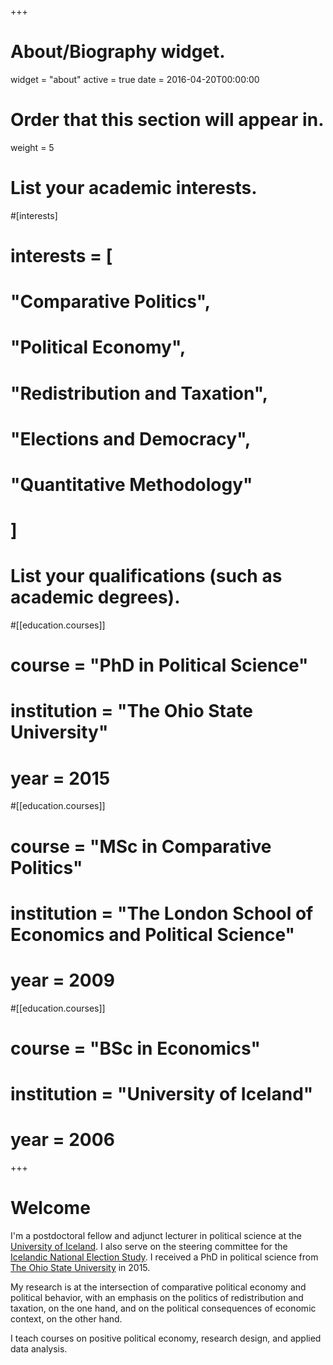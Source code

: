 +++
# About/Biography widget.
widget = "about"
active = true
date = 2016-04-20T00:00:00

# Order that this section will appear in.
weight = 5

# List your academic interests.
#[interests]
#  interests = [
#    "Comparative Politics",
#    "Political Economy",
#    "Redistribution and Taxation",
#    "Elections and Democracy",
#    "Quantitative Methodology"
#  ]

# List your qualifications (such as academic degrees).
#[[education.courses]]
#  course = "PhD in Political Science"
#  institution = "The Ohio State University"
#  year = 2015

#[[education.courses]]
#  course = "MSc in Comparative Politics"
#  institution = "The London School of Economics and Political Science"
#  year = 2009

#[[education.courses]]
#  course = "BSc in Economics"
#  institution = "University of Iceland"
#  year = 2006
 
+++

# Welcome

I'm a postdoctoral fellow and adjunct lecturer in political science at the [University of Iceland](https://english.hi.is/school_of_social_sciences_departments/faculty_of_political_science/main_menu/home). I also serve on the steering committee for the [Icelandic National Election Study](http://fel.hi.is/icelandic_national_election_study_icenes). I received a PhD in political science from [The Ohio State University](https://polisci.osu.edu/) in 2015. 

My research is at the intersection of comparative political economy and political behavior, with an emphasis on the politics of redistribution and taxation, on the one hand, and on the political consequences of economic context, on the other hand. 

I teach courses on positive political economy, research design, and applied data analysis.
